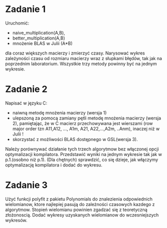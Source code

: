 # Zadanie 1
Uruchomić:
* naive_multiplication(A,B),
* better_multiplication(A,B)
* mnożenie BLAS w Julii (A*B)

dla coraz większych macierzy i zmierzyć czasy. Narysować wykres zależyności czasu od rozmiaru macierzy wraz z słupkami błędów, tak jak na poprzednim laboratorium. Wszystkie trzy metody powinny być na jednym wykresie.

# Zadanie 2
Napisać w języku C:

* naiwną metodę mnożenia macierzy (wersja 1) 
* ulepszoną za pomocą zamiany pętli metodę mnożenia macierzy (wersja 2), pamiętając, że w C macierz przechowywana jest wierszami (row major order tzn A11,A12, ..., A1m, A21, A22,...,A2m, ..Anm), inaczej niż w Julii ! 
* skorzystać z  możliwości BLAS dostępnego w GSL(wersja 3). 

Należy porównywać działanie tych trzech algorytmow bez włączonej opcji optymalizacji kompilatora. Przedstawić wyniki na jednym wykresie tak jak w p.1.(osobno niż p.1). (Dla chętnych) sprawdzić, co się dzieje, jak włączymy optymalizację kompilatora i dodać do wykresu.

# Zadanie 3
Użyć funkcji polyfit z pakietu Polynomials do znalezienia odpowiednich wielomianow, ktore najlepiej pasują do zależności czasowych kazdego z algorytmow. Stopień wielomianu powinien zgadzać się z teoretyczną złożonoscią. Dodać wykresy uzyskanych wielomianow do wczesniejszych wykresów.
